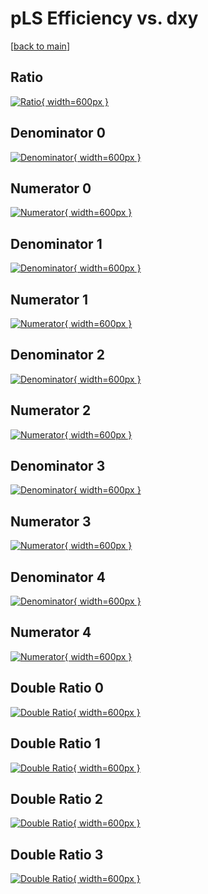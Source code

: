 # pLS Efficiency vs. dxy

[[back to main](./)]



## Ratio

[![Ratio](../mtv/var/pLS_loweta_13_1_eff_dxy.png){ width=600px }](../mtv/var/pLS_loweta_13_1_eff_dxy.pdf)

## Denominator 0

[![Denominator](../mtv/den/pLS_loweta_13_1_eff_dxy_den0.png){ width=600px }](../mtv/den/pLS_loweta_13_1_eff_dxy_den0.pdf)

## Numerator 0

[![Numerator](../mtv/num/pLS_loweta_13_1_eff_dxy_num0.png){ width=600px }](../mtv/num/pLS_loweta_13_1_eff_dxy_num0.pdf)

## Denominator 1

[![Denominator](../mtv/den/pLS_loweta_13_1_eff_dxy_den1.png){ width=600px }](../mtv/den/pLS_loweta_13_1_eff_dxy_den1.pdf)

## Numerator 1

[![Numerator](../mtv/num/pLS_loweta_13_1_eff_dxy_num1.png){ width=600px }](../mtv/num/pLS_loweta_13_1_eff_dxy_num1.pdf)

## Denominator 2

[![Denominator](../mtv/den/pLS_loweta_13_1_eff_dxy_den2.png){ width=600px }](../mtv/den/pLS_loweta_13_1_eff_dxy_den2.pdf)

## Numerator 2

[![Numerator](../mtv/num/pLS_loweta_13_1_eff_dxy_num2.png){ width=600px }](../mtv/num/pLS_loweta_13_1_eff_dxy_num2.pdf)

## Denominator 3

[![Denominator](../mtv/den/pLS_loweta_13_1_eff_dxy_den3.png){ width=600px }](../mtv/den/pLS_loweta_13_1_eff_dxy_den3.pdf)

## Numerator 3

[![Numerator](../mtv/num/pLS_loweta_13_1_eff_dxy_num3.png){ width=600px }](../mtv/num/pLS_loweta_13_1_eff_dxy_num3.pdf)

## Denominator 4

[![Denominator](../mtv/den/pLS_loweta_13_1_eff_dxy_den4.png){ width=600px }](../mtv/den/pLS_loweta_13_1_eff_dxy_den4.pdf)

## Numerator 4

[![Numerator](../mtv/num/pLS_loweta_13_1_eff_dxy_num4.png){ width=600px }](../mtv/num/pLS_loweta_13_1_eff_dxy_num4.pdf)

## Double Ratio 0

[![Double Ratio](../mtv/ratio/pLS_loweta_13_1_eff_dxy_ratio0.png){ width=600px }](../mtv/ratio/pLS_loweta_13_1_eff_dxy_ratio0.pdf)

## Double Ratio 1

[![Double Ratio](../mtv/ratio/pLS_loweta_13_1_eff_dxy_ratio1.png){ width=600px }](../mtv/ratio/pLS_loweta_13_1_eff_dxy_ratio1.pdf)

## Double Ratio 2

[![Double Ratio](../mtv/ratio/pLS_loweta_13_1_eff_dxy_ratio2.png){ width=600px }](../mtv/ratio/pLS_loweta_13_1_eff_dxy_ratio2.pdf)

## Double Ratio 3

[![Double Ratio](../mtv/ratio/pLS_loweta_13_1_eff_dxy_ratio3.png){ width=600px }](../mtv/ratio/pLS_loweta_13_1_eff_dxy_ratio3.pdf)

